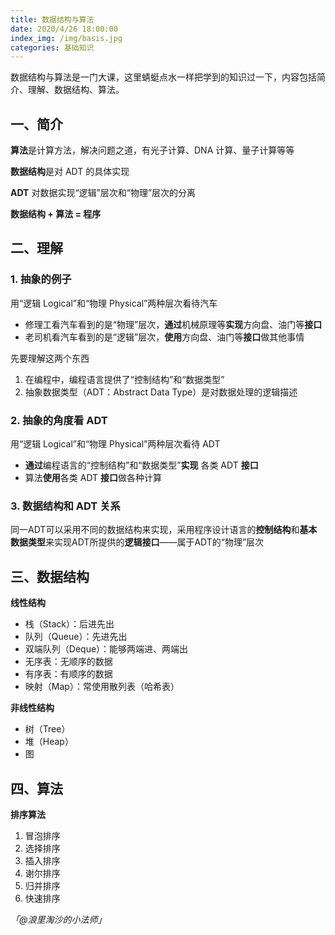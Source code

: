 ```yaml
---
title: 数据结构与算法
date: 2020/4/26 18:00:00
index_img: /img/basis.jpg
categories: 基础知识
---
```


数据结构与算法是一门大课，这里蜻蜓点水一样把学到的知识过一下，内容包括简介、理解、数据结构、算法。


## 一、简介


**算法**是计算方法，解决问题之道，有光子计算、DNA 计算、量子计算等等


**数据结构**是对 ADT 的具体实现


**ADT** 对数据实现“逻辑”层次和“物理”层次的分离


**数据结构 + 算法 = 程序**


## 二、理解


### 1. 抽象的例子


用“逻辑 Logical”和“物理 Physical”两种层次看待汽车


- 修理工看汽车看到的是“物理”层次，**通过**机械原理等**实现**方向盘、油门等**接口**
- 老司机看汽车看到的是“逻辑”层次，**使用**方向盘、油门等**接口**做其他事情


先要理解这两个东西


1. 在编程中，编程语言提供了“控制结构”和“数据类型”
1. 抽象数据类型（ADT：Abstract Data Type）是对数据处理的逻辑描述



### 2. 抽象的角度看 ADT


用“逻辑 Logical”和“物理 Physical”两种层次看待 ADT

- **通过**编程语言的“控制结构”和“数据类型”**实现** 各类 ADT **接口**
- 算法**使用**各类 ADT **接口**做各种计算



### 3. 数据结构和 ADT 关系


同一ADT可以采用不同的数据结构来实现，采用程序设计语言的**控制结构**和**基本数据类型**来实现ADT所提供的**逻辑接口**——属于ADT的“物理”层次


## 三、数据结构


**线性结构**


- 栈（Stack）：后进先出
- 队列（Queue）：先进先出
- 双端队列（Deque）：能够两端进、两端出
- 无序表：无顺序的数据
- 有序表：有顺序的数据
- 映射（Map）：常使用散列表（哈希表）



**非线性结构**


- 树（Tree）
- 堆（Heap）
- 图



## 四、算法


**排序算法**


1. 冒泡排序
1. 选择排序
1. 插入排序
1. 谢尔排序
1. 归并排序
1. 快速排序



_「@浪里淘沙的小法师」_
